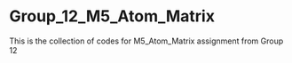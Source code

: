 # Group_12_M5_Atom_Matrix
 This is the collection of codes for M5_Atom_Matrix assignment from Group 12
